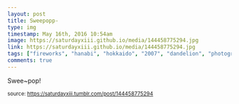 ```yaml
---
layout: post
title: Sweepopp-
type: img
timestamp: May 16th, 2016 10:54am
image: https://saturdayxiii.github.io/media/144458775294.jpg
link: https://saturdayxiii.github.io/media/144458775294.jpg
tags: ["fireworks", "hanabi", "hokkaido", "2007", "dandelion", "photography"]
comments: true
---
```


Swee~pop!
 
  
<small>source: https://saturdayxiii.tumblr.com/post/144458775294</small>